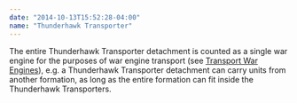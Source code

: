```yaml
---
date: "2014-10-13T15:52:28-04:00"
name: "Thunderhawk Transporter"
---
```

The entire Thunderhawk Transporter detachment is counted as a single war engine for the purposes of war engine transport (see [Transport War Engines](#transport-war-engines)), e.g. a Thunderhawk Transporter detachment can carry units from another formation, as long as the entire formation can fit inside the Thunderhawk Transporters.